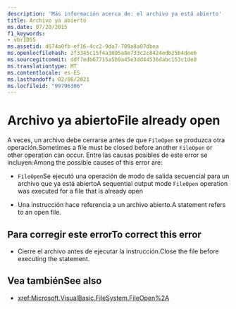 ```yaml
---
description: 'Más información acerca de: el archivo ya está abierto'
title: Archivo ya abierto
ms.date: 07/20/2015
f1_keywords:
- vbrID55
ms.assetid: d674a0fb-ef16-4cc2-9da7-709a8a07dbea
ms.openlocfilehash: 2f3345c15f4a3095a8e733c2c8424edb25b4dee6
ms.sourcegitcommit: ddf7edb67715a5b9a45e3dd44536dabc153c1de0
ms.translationtype: MT
ms.contentlocale: es-ES
ms.lasthandoff: 02/06/2021
ms.locfileid: "99796306"
---
```

# <a name="file-already-open"></a><span data-ttu-id="ecf8f-103">Archivo ya abierto</span><span class="sxs-lookup"><span data-stu-id="ecf8f-103">File already open</span></span>

<span data-ttu-id="ecf8f-104">A veces, un archivo debe cerrarse antes de que `FileOpen` se produzca otra operación.</span><span class="sxs-lookup"><span data-stu-id="ecf8f-104">Sometimes a file must be closed before another `FileOpen` or other operation can occur.</span></span> <span data-ttu-id="ecf8f-105">Entre las causas posibles de este error se incluyen:</span><span class="sxs-lookup"><span data-stu-id="ecf8f-105">Among the possible causes of this error are:</span></span>

- <span data-ttu-id="ecf8f-106">`FileOpen`Se ejecutó una operación de modo de salida secuencial para un archivo que ya está abierto</span><span class="sxs-lookup"><span data-stu-id="ecf8f-106">A sequential output mode `FileOpen` operation was executed for a file that is already open</span></span>

- <span data-ttu-id="ecf8f-107">Una instrucción hace referencia a un archivo abierto.</span><span class="sxs-lookup"><span data-stu-id="ecf8f-107">A statement refers to an open file.</span></span>

## <a name="to-correct-this-error"></a><span data-ttu-id="ecf8f-108">Para corregir este error</span><span class="sxs-lookup"><span data-stu-id="ecf8f-108">To correct this error</span></span>

- <span data-ttu-id="ecf8f-109">Cierre el archivo antes de ejecutar la instrucción.</span><span class="sxs-lookup"><span data-stu-id="ecf8f-109">Close the file before executing the statement.</span></span>

## <a name="see-also"></a><span data-ttu-id="ecf8f-110">Vea también</span><span class="sxs-lookup"><span data-stu-id="ecf8f-110">See also</span></span>

- <xref:Microsoft.VisualBasic.FileSystem.FileOpen%2A>
